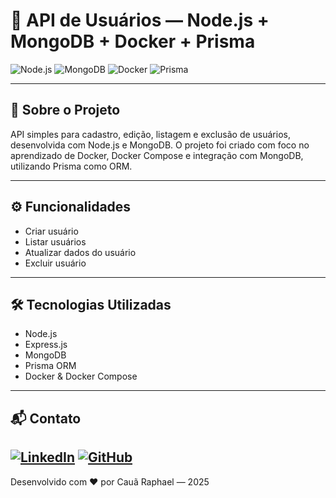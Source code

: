 # 🚀 API de Usuários — Node.js + MongoDB + Docker + Prisma

![Node.js](https://img.shields.io/badge/Node.js-339933?style=for-the-badge&logo=node.js&logoColor=white)
![MongoDB](https://img.shields.io/badge/MongoDB-%234ea94b?style=for-the-badge&logo=mongodb&logoColor=white)
![Docker](https://img.shields.io/badge/Docker-2496ED?style=for-the-badge&logo=docker&logoColor=white)
![Prisma](https://img.shields.io/badge/Prisma-0A65C2?style=for-the-badge&logo=prisma&logoColor=white)

---

## 🧾 Sobre o Projeto

API simples para cadastro, edição, listagem e exclusão de usuários, desenvolvida com Node.js e MongoDB. O projeto foi criado com foco no aprendizado de Docker, Docker Compose e integração com MongoDB, utilizando Prisma como ORM.

---

## ⚙️ Funcionalidades

- Criar usuário  
- Listar usuários  
- Atualizar dados do usuário  
- Excluir usuário  

---

## 🛠 Tecnologias Utilizadas

- Node.js  
- Express.js  
- MongoDB  
- Prisma ORM  
- Docker & Docker Compose  
---

## 📬 Contato
[![LinkedIn](https://img.shields.io/badge/LinkedIn-0077B5?style=for-the-badge&logo=linkedin&logoColor=white)](https://www.linkedin.com/in/devcauaraphael)   [![GitHub](https://img.shields.io/badge/GitHub-181717?style=for-the-badge&logo=github&logoColor=white)](https://github.com/devCauaRaphael)  
--        

Desenvolvido com ❤️ por Cauã Raphael — 2025

